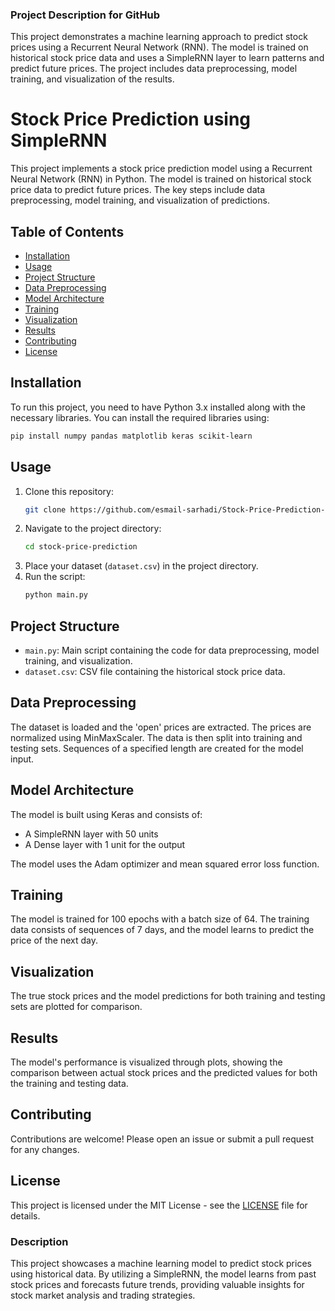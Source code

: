### Project Description for GitHub

This project demonstrates a machine learning approach to predict stock prices using a Recurrent Neural Network (RNN). The model is trained on historical stock price data and uses a SimpleRNN layer to learn patterns and predict future prices. The project includes data preprocessing, model training, and visualization of the results.


# Stock Price Prediction using SimpleRNN

This project implements a stock price prediction model using a Recurrent Neural Network (RNN) in Python. The model is trained on historical stock price data to predict future prices. The key steps include data preprocessing, model training, and visualization of predictions.

## Table of Contents
- [Installation](#installation)
- [Usage](#usage)
- [Project Structure](#project-structure)
- [Data Preprocessing](#data-preprocessing)
- [Model Architecture](#model-architecture)
- [Training](#training)
- [Visualization](#visualization)
- [Results](#results)
- [Contributing](#contributing)
- [License](#license)

## Installation

To run this project, you need to have Python 3.x installed along with the necessary libraries. You can install the required libraries using:

```bash
pip install numpy pandas matplotlib keras scikit-learn
```

## Usage

1. Clone this repository:
    ```bash
    git clone https://github.com/esmail-sarhadi/Stock-Price-Prediction-using-SimpleRNN.git
    ```
2. Navigate to the project directory:
    ```bash
    cd stock-price-prediction
    ```
3. Place your dataset (`dataset.csv`) in the project directory.
4. Run the script:
    ```bash
    python main.py
    ```

## Project Structure

- `main.py`: Main script containing the code for data preprocessing, model training, and visualization.
- `dataset.csv`: CSV file containing the historical stock price data.

## Data Preprocessing

The dataset is loaded and the 'open' prices are extracted. The prices are normalized using MinMaxScaler. The data is then split into training and testing sets. Sequences of a specified length are created for the model input.

## Model Architecture

The model is built using Keras and consists of:
- A SimpleRNN layer with 50 units
- A Dense layer with 1 unit for the output

The model uses the Adam optimizer and mean squared error loss function.

## Training

The model is trained for 100 epochs with a batch size of 64. The training data consists of sequences of 7 days, and the model learns to predict the price of the next day.

## Visualization

The true stock prices and the model predictions for both training and testing sets are plotted for comparison.

## Results

The model's performance is visualized through plots, showing the comparison between actual stock prices and the predicted values for both the training and testing data.

## Contributing

Contributions are welcome! Please open an issue or submit a pull request for any changes.

## License

This project is licensed under the MIT License - see the [LICENSE](LICENSE) file for details.


### Description

This project showcases a machine learning model to predict stock prices using historical data. By utilizing a SimpleRNN, the model learns from past stock prices and forecasts future trends, providing valuable insights for stock market analysis and trading strategies.

